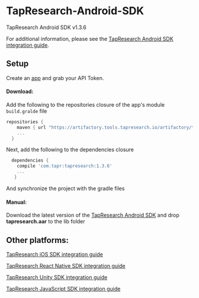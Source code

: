 # TapResearch-Android-SDK
TapResearch Android SDK v1.3.6

For additional information, please see the [TapResearch Android SDK integration guide](https://www.tapresearch.com/docs/android-integration-guide).

## Setup

Create an [app](/supplier_dashboard/dashboard/apps/new) and grab your API Token.

#### Download:

Add the following to the repositories closure of the app's module `build.gralde` file


  ```groovy
  repositories {
      maven { url "https://artifactory.tools.tapresearch.io/artifactory/tapresearch-android-sdk/" }
      ...
    }
  ```
  Next, add the following to the dependencies closure

  ```groovy
    dependencies {
      compile 'com.tapr:tapresearch:1.3.6'
      ...
     }
  ```

  And synchronize the project with the gradle files

  #### Manual:

  Download the latest version of the [TapResearch Android SDK](https://github.com/TapResearch/TapResearch-Android-SDK) and drop **tapresearch.aar** to the lib folder

## Other platforms:

[TapResearch iOS SDK integration guide](https://www.tapresearch.com/docs/ios-integration-guide)

[TapResearch React Native SDK integration guide](https://www.tapresearch.com/docs/react-native-integration-guide)

[TapResearch Unity SDK integration guide](https://www.tapresearch.com/docs/unity-integration-guide)

[TapResearch JavaScript SDK integration guide](https://www.tapresearch.com/docs/javascript-integration-guide)  
